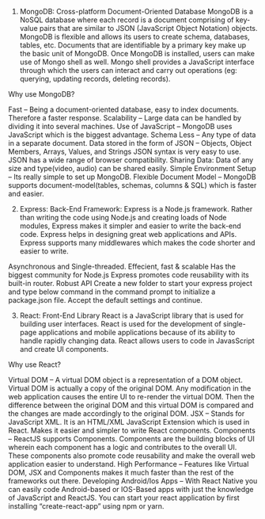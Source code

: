 1. MongoDB: Cross-platform Document-Oriented Database 
MongoDB is a NoSQL database where each record is a document comprising of key-value pairs that are similar to JSON (JavaScript Object Notation) objects. MongoDB is flexible and allows its users to create schema, databases, tables, etc. Documents that are identifiable by a primary key make up the basic unit of MongoDB. Once MongoDB is installed, users can make use of Mongo shell as well. Mongo shell provides a JavaScript interface through which the users can interact and carry out operations (eg: querying, updating records, deleting records).

Why use MongoDB? 

Fast – Being a document-oriented database, easy to index documents. Therefore a faster response.
Scalability – Large data can be handled by dividing it into several machines.
Use of JavaScript – MongoDB uses JavaScript which is the biggest advantage.
Schema Less – Any type of data in a separate document.
Data stored in the form of JSON –
Objects, Object Members, Arrays, Values, and Strings
JSON syntax is very easy to use.
JSON has a wide range of browser compatibility.
Sharing Data: Data of any size and type(video, audio) can be shared easily.
Simple Environment Setup – Its really simple to set up MongoDB.
Flexible Document Model – MongoDB supports document-model(tables, schemas, columns & SQL) which is faster and easier.

2. Express: Back-End Framework: 
Express is a Node.js framework. Rather than writing the code using Node.js and creating loads of Node modules, Express makes it simpler and easier to write the back-end code. Express helps in designing great web applications and APIs. Express supports many middlewares which makes the code shorter and easier to write.

Asynchronous and Single-threaded.
Effecient, fast & scalable
Has the biggest community for Node.js
Express promotes code reusability with its built-in router.
Robust API
Create a new folder to start your express project and type below command in the command prompt to initialize a package.json file. Accept the default settings and continue. 

3. React: Front-End Library 
React is a JavaScript library that is used for building user interfaces. React is used for the development of single-page applications and mobile applications because of its ability to handle rapidly changing data. React allows users to code in JavasScript and create UI components. 

Why use React? 

Virtual DOM – A virtual DOM object is a representation of a DOM object. Virtual DOM is actually a copy of the original DOM. Any modification in the web application causes the entire UI to re-render the virtual DOM. Then the difference between the original DOM and this virtual DOM is compared and the changes are made accordingly to the original DOM.
JSX – Stands for JavaScript XML. It is an HTML/XML JavaScript Extension which is used in React. Makes it easier and simpler to write React components.
Components – ReactJS supports Components. Components are the building blocks of UI wherein each component has a logic and contributes to the overall UI. These components also promote code reusability and make the overall web application easier to understand.
High Performance – Features like Virtual DOM, JSX and Components makes it much faster than the rest of the frameworks out there.
Developing Android/Ios Apps – With React Native you can easily code Android-based or IOS-Based apps with just the knowledge of JavaScript and ReactJS.
You can start your react application by first installing “create-react-app” using npm or yarn. 

